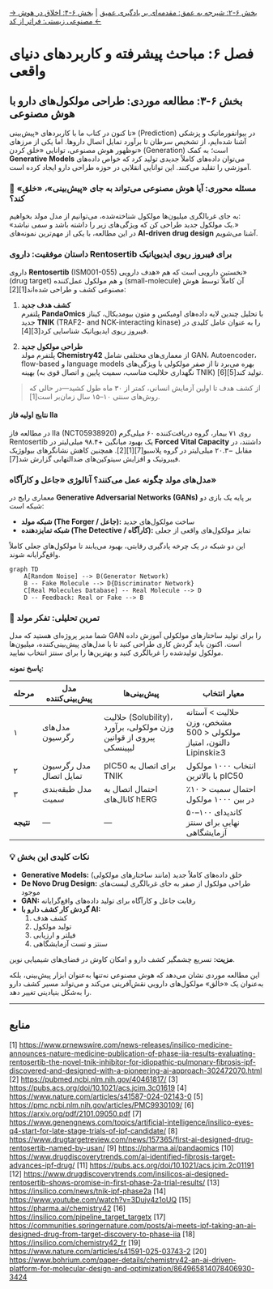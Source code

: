 [→ بخش ۶-۲: شیرجه به عمق: مقدمه‌ای بر یادگیری عمیق](./02-deep-dive-into-deep-learning.md) | [بخش ۶-۴: اخلاق در هوش مصنوعی زیستی: فراتر از کد ←](./04-ethics-in-bio-ai.md)

# فصل ۶: مباحث پیشرفته و کاربردهای دنیای واقعی

## بخش ۶-۳: مطالعه موردی: طراحی مولکول‌های دارو با هوش مصنوعی

تا کنون در کتاب ما با کاربردهای «پیش‌بینی» (Prediction) در بیوانفورماتیک و پزشکی آشنا شده‌ایم، از تشخیص سرطان تا برآورد تمایل اتصال داروها. اما یکی از مرزهای نوظهور هوش مصنوعی، توانایی «خلق کردن» (Generation) است؛ به کمک **Generative Models** می‌توان داده‌های کاملاً جدیدی تولید کرد که خواص داده‌های آموزشی را تقلید می‌کنند. این توانایی انقلابی در حوزه طراحی دارو ایجاد کرده است.

### 🎯 مسئله محوری: آیا هوش مصنوعی می‌تواند به جای «پیش‌بینی»، «خلق» کند؟

به جای غربالگری میلیون‌ها مولکول شناخته‌شده، می‌توانیم از مدل مولد بخواهیم:  
«یک مولکول جدید طراحی کن که ویژگی‌های زیر را داشته باشد و سمی نباشد.»  
در این مطالعه، با یکی از مهم‌ترین نمونه‌های **AI-driven drug design** آشنا می‌شویم.

### داستان موفقیت: داروی Rentosertib برای فیبروز ریوی ایدیوپاتیک

داروی **Rentosertib** (ISM001-055) نخستین دارویی است که هم «هدف دارویی» (drug target) و هم مولکول عمل‌کننده (small-molecule) آن کاملاً توسط هوش مصنوعی کشف و طراحی شده‌اند[1][2]:

1. **کشف هدف جدید**  
   پلتفرم **PandaOmics** با تحلیل چندین لایه داده‌های اومیکس و متون بیومدیکال، کیناز جدید **TNIK** (TRAF2- and NCK-interacting kinase) را به عنوان عامل کلیدی در فیبروز ریوی ایدیوپاتیک شناسایی کرد[3][4].

2. **طراحی مولکول جدید**  
   پلتفرم مولد **Chemistry42** از معماری‌های مختلفی شامل GAN، Autoencoder، flow-based و language models بهره می‌برد تا از صفر مولکولی با ویژگی‌های بهینه (نگهداری حلالیت مناسب، سمیت پایین و اتصال قوی به TNIK) تولید کند[5][6].

> از کشف هدف تا اولین آزمایش انسانی، کمتر از ۳۰ ماه طول کشید—در حالی که روش‌های سنتی ۱۰–۱۵ سال زمان‌بر است[1].

#### نتایج اولیه فاز IIa

در مطالعه فاز IIa (NCT05938920) روی ۷۱ بیمار، گروه دریافت‌کننده ۶۰ میلی‌گرم Rentosertib یک بهبود میانگین +۹۸.۴ میلی‌لیتر در **Forced Vital Capacity** داشتند، در مقابل −۲۰.۳ میلی‌لیتر در گروه پلاسبو[7][1][2]. همچنین کاهش نشانگرهای بیولوژیک فیبروتیک و افزایش سیتوکین‌های ضدالتهابی گزارش شد[7].

### مدل‌های مولد چگونه عمل می‌کنند؟ آنالوژی «جاعل و کارآگاه»

معماری رایج در **Generative Adversarial Networks (GANs)** بر پایه یک بازی دو شبکه است:

- **شبکه مولد (The Forger / جاعل):** ساخت مولکول‌های جدید
- **شبکه تمایزدهنده (The Detective / کارآگاه):** تمایز مولکول‌های واقعی از جعلی

این دو شبکه در یک چرخه یادگیری رقابتی، بهبود می‌یابند تا مولکول‌های جعلی کاملاً واقع‌گرایانه شوند.

```mermaid
graph TD
    A[Random Noise] --> B(Generator Network)
    B -- Fake Molecule --> D{Discriminator Network}
    C[Real Molecules Database] -- Real Molecule --> D
    D -- Feedback: Real or Fake --> B
```

### 🔬 تمرین تحلیلی: تفکر مولد

شما مدیر پروژه‌ای هستید که مدل GAN را برای تولید ساختارهای مولکولی آموزش داده است. اکنون باید گردش کاری طراحی کنید تا با مدل‌های پیش‌بینی‌کننده، میلیون‌ها مولکول تولیدشده را غربالگری کنید و بهترین‌ها را برای سنتز انتخاب نمایید.

**پاسخ نمونه:**

| مرحله     | مدل پیش‌بینی‌کننده      | پیش‌بینی‌ها                                                       | معیار انتخاب                                                      |
| --------- | ----------------------- | ----------------------------------------------------------------- | ----------------------------------------------------------------- |
| ۱         | مدل‌های رگرسیون         | حلالیت (Solubility)، وزن مولکولی، برآورد پیروی از قوانین لیپینسکی | حلالیت > آستانه مشخص، وزن مولکولی < 500 دالتون، امتیاز Lipinski≥3 |
| ۲         | مدل رگرسیون تمایل اتصال | pIC50 برای اتصال به TNIK                                          | انتخاب ۱۰۰۰ مولکول با بالاترین pIC50                              |
| ۳         | مدل طبقه‌بندی سمیت      | احتمال اتصال به کانال‌های hERG                                    | احتمال سمیت < ۱۰٪ در بین ۱۰۰۰ مولکول                              |
| **نتیجه** | —                       | —                                                                 | ۵۰–۱۰۰ کاندیدای نهایی برای سنتز آزمایشگاهی                        |

### 💡 نکات کلیدی این بخش

- **Generative Models:** خلق داده‌های کاملاً جدید (مانند ساختارهای مولکولی)
- **De Novo Drug Design:** طراحی مولکول از صفر به جای غربالگری لیست‌های موجود
- **GAN:** رقابت جاعل و کارآگاه برای تولید داده‌های واقع‌گرایانه
- **گردش کار کشف دارو با AI:**
  1. کشف هدف
  2. تولید مولکول
  3. فیلتر و ارزیابی
  4. سنتز و تست آزمایشگاهی

**مزیت:** تسریع چشمگیر کشف دارو و امکان کاوش در فضای‌های شیمیایی نوین.

این مطالعه موردی نشان می‌دهد که هوش مصنوعی نه‌تنها به‌عنوان ابزار پیش‌بینی، بلکه به‌عنوان یک «خالق» مولکول‌های دارویی نقش‌آفرینی می‌کند و می‌تواند مسیر کشف دارو را به‌شکل بنیادینی تغییر دهد.

---

## **منابع**

[1] https://www.prnewswire.com/news-releases/insilico-medicine-announces-nature-medicine-publication-of-phase-iia-results-evaluating-rentosertib-the-novel-tnik-inhibitor-for-idiopathic-pulmonary-fibrosis-ipf-discovered-and-designed-with-a-pioneering-ai-approach-302472070.html
[2] https://pubmed.ncbi.nlm.nih.gov/40461817/
[3] https://pubs.acs.org/doi/10.1021/acs.jcim.3c01619
[4] https://www.nature.com/articles/s41587-024-02143-0
[5] https://pmc.ncbi.nlm.nih.gov/articles/PMC9930109/
[6] https://arxiv.org/pdf/2101.09050.pdf
[7] https://www.genengnews.com/topics/artificial-intelligence/insilico-eyes-q4-start-for-late-stage-trials-of-ipf-candidate/
[8] https://www.drugtargetreview.com/news/157365/first-ai-designed-drug-rentosertib-named-by-usan/
[9] https://pharma.ai/pandaomics
[10] https://www.drugdiscoverytrends.com/ai-identified-fibrosis-target-advances-ipf-drug/
[11] https://pubs.acs.org/doi/10.1021/acs.jcim.2c01191
[12] https://www.drugdiscoverytrends.com/insilicos-ai-designed-rentosertib-shows-promise-in-first-phase-2a-trial-results/
[13] https://insilico.com/news/tnik-ipf-phase2a
[14] https://www.youtube.com/watch?v=3Dujv4z1oUQ
[15] https://pharma.ai/chemistry42
[16] https://insilico.com/pipeline_target_targetx
[17] https://communities.springernature.com/posts/ai-meets-ipf-taking-an-ai-designed-drug-from-target-discovery-to-phase-iia
[18] https://insilico.com/chemistry42_fr
[19] https://www.nature.com/articles/s41591-025-03743-2
[20] https://www.bohrium.com/paper-details/chemistry42-an-ai-driven-platform-for-molecular-design-and-optimization/864965814078406930-3424
